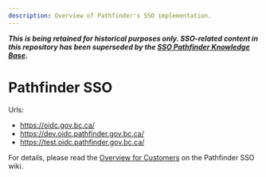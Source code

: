 ```yaml
---
description: Overview of Pathfinder's SSO implementation.
---
```

***This is being retained for historical purposes only. SSO-related content in this repository has been superseded by the [SSO Pathfinder Knowledge Base](https://github.com/bcgov/sso-keycloak/wiki).***

# Pathfinder SSO

Urls: 
* https://oidc.gov.bc.ca/
* https://dev.oidc.pathfinder.gov.bc.ca/
* https://test.oidc.pathfinder.gov.bc.ca/

For details, please read the [Overview for Customers](https://github.com/bcgov/ocp-sso/wiki) on the Pathfinder SSO wiki.
